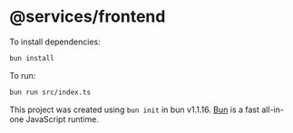 # @services/frontend

To install dependencies:

```bash
bun install
```

To run:

```bash
bun run src/index.ts
```

This project was created using `bun init` in bun v1.1.16. [Bun](https://bun.sh) is a fast all-in-one JavaScript runtime.
